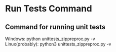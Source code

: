 # Run Tests Command
## Command for running unit tests
Windows: python unittests_zippreproc.py -v  
Linux(probably): python3 unittests_zippreproc.py -v